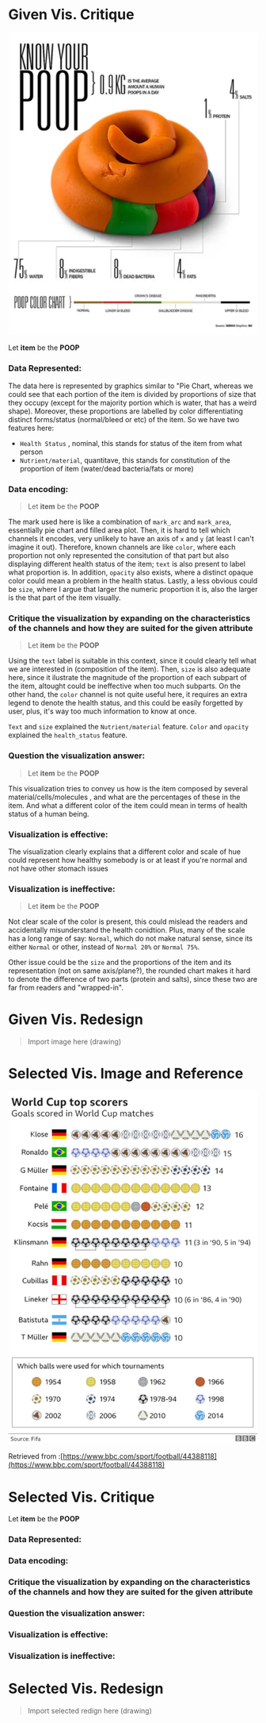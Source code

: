# Given Vis. Critique

![](poop.png)


Let **item** be the **POOP**

### Data Represented:
The data here is represented by graphics similar to "Pie Chart, whereas we could see that each portion of the item is divided by proportions of size that they occupy (except for the majority portion which is water, that has a weird shape). Moreover, these proportions are labelled by color differentiating distinct forms/status (normal/bleed or etc) of the item. So we have two features here: 

- `Health Status` , nominal, this stands for status of the item from what person
- `Nutrient/material`, quantitave, this stands for constitution of the proportion of item (water/dead bacteria/fats or more)


### Data encoding:

> Let **item** be the **POOP**

The mark used here is like a combination of `mark_arc` and `mark_area`, essentially pie chart and filled area plot. Then, it is hard to tell which channels it encodes, very unlikely to have an axis of `x` and `y` (at least I can't imagine it out). Therefore, known channels are like `color`, where each proportion not only represented the consitution of that part but also displaying different health status of the item; `text` is also present to label what proportion is. In addition, `opacity` also exists, where a distinct opaque color could mean a problem in the health status. Lastly, a less obvious could be `size`, where I argue that larger the numeric proportion it is, also the larger is the that part of the item visually.


### Critique the visualization by expanding on the characteristics of the channels and how they are suited for the given attribute

> Let **item** be the **POOP**

Using the `text` label is suitable in this context, since it could clearly tell what we are interested in (composition of the item). Then, `size` is also adequate here, since it ilustrate the magnitude of the proportion of each subpart of the item, altought could be ineffective when too much subparts. On the other hand, the `color` channel is not quite useful here, it requires an extra legend to denote the health status, and this could be easily forgetted by user, plus, it's way too much information to know at once. 

`Text` and `size` explained the `Nutrient/material` feature. `Color` and `opacity` explained the `health_status` feature.

### Question the visualization answer:

> Let **item** be the **POOP**

This visualization tries to convey us how is the item composed by several material/cells/molecules , and what are the percentages of these in the item. And what a different color of the item could mean in terms of health status of a human being.

### Visualization is effective:

The visualization clearly explains that a different color and scale of hue could represent how healthy somebody is or at least if you're normal and not have other stomach issues

### Visualization is ineffective:

> Let **item** be the **POOP**

Not clear scale of the color is present, this could mislead the readers and accidentally misunderstand the health conidtion. Plus, many of the scale has a long range of say: `Normal`, which do not make natural sense, since its either `Normal` or other, instead of `Normal 20%` or `Normal 75%`. 

Other issue could be the `size` and the proportions of the item and its representation (not on same axis/plane?), the rounded chart makes it hard to denote the difference of two parts (protein and salts), since these two are far from readers and "wrapped-in".

# Given Vis. Redesign


> Import image here (drawing)







# Selected Vis. Image and Reference


![](selected.png)

Retrieved from :[https://www.bbc.com/sport/football/44388118](https://www.bbc.com/sport/football/44388118)




# Selected Vis. Critique

Let **item** be the **POOP**

### Data Represented:


### Data encoding:



### Critique the visualization by expanding on the characteristics of the channels and how they are suited for the given attribute




### Question the visualization answer:


### Visualization is effective:


### Visualization is ineffective:






# Selected Vis. Redesign

> Import selected redign here (drawing)